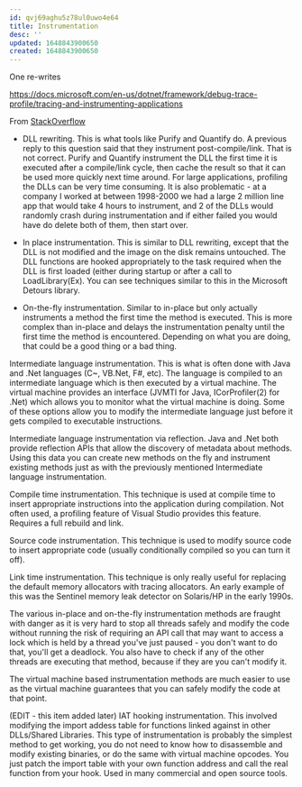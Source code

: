 ```yaml
---
id: qvj69aghu5z78ul0uwo4e64
title: Instrumentation
desc: ''
updated: 1648843900650
created: 1648843900650
---
```


One re-writes 


https://docs.microsoft.com/en-us/dotnet/framework/debug-trace-profile/tracing-and-instrumenting-applications


From [StackOverflow](https://stackoverflow.com/questions/2434516/what-is-instrumentation)


* DLL rewriting. This is what tools like Purify and Quantify do. A previous reply to this question said that they instrument post-compile/link. That is not correct. Purify and Quantify instrument the DLL the first time it is executed after a compile/link cycle, then cache the result so that it can be used more quickly next time around. For large applications, profiling the DLLs can be very time consuming. It is also problematic - at a company I worked at between 1998-2000 we had a large 2 million line app that would take 4 hours to instrument, and 2 of the DLLs would randomly crash during instrumentation and if either failed you would have do delete both of them, then start over.

* In place instrumentation. This is similar to DLL rewriting, except that the DLL is not modified and the image on the disk remains untouched. The DLL functions are hooked appropriately to the task required when the DLL is first loaded (either during startup or after a call to LoadLibrary(Ex). You can see techniques similar to this in the Microsoft Detours library.

* On-the-fly instrumentation. Similar to in-place but only actually instruments a method the first time the method is executed. This is more complex than in-place and delays the instrumentation penalty until the first time the method is encountered. Depending on what you are doing, that could be a good thing or a bad thing.

Intermediate language instrumentation. This is what is often done with Java and .Net languages (C~, VB.Net, F#, etc). The language is compiled to an intermediate language which is then executed by a virtual machine. The virtual machine provides an interface (JVMTI for Java, ICorProfiler(2) for .Net) which allows you to monitor what the virtual machine is doing. Some of these options allow you to modify the intermediate language just before it gets compiled to executable instructions.

Intermediate language instrumentation via reflection. Java and .Net both provide reflection APIs that allow the discovery of metadata about methods. Using this data you can create new methods on the fly and instrument existing methods just as with the previously mentioned Intermediate language instrumentation.

Compile time instrumentation. This technique is used at compile time to insert appropriate instructions into the application during compilation. Not often used, a profiling feature of Visual Studio provides this feature. Requires a full rebuild and link.

Source code instrumentation. This technique is used to modify source code to insert appropriate code (usually conditionally compiled so you can turn it off).

Link time instrumentation. This technique is only really useful for replacing the default memory allocators with tracing allocators. An early example of this was the Sentinel memory leak detector on Solaris/HP in the early 1990s.

The various in-place and on-the-fly instrumentation methods are fraught with danger as it is very hard to stop all threads safely and modify the code without running the risk of requiring an API call that may want to access a lock which is held by a thread you've just paused - you don't want to do that, you'll get a deadlock. You also have to check if any of the other threads are executing that method, because if they are you can't modify it.

The virtual machine based instrumentation methods are much easier to use as the virtual machine guarantees that you can safely modify the code at that point.

(EDIT - this item added later) IAT hooking instrumentation. This involved modifying the import addess table for functions linked against in other DLLs/Shared Libraries. This type of instrumentation is probably the simplest method to get working, you do not need to know how to disassemble and modify existing binaries, or do the same with virtual machine opcodes. You just patch the import table with your own function address and call the real function from your hook. Used in many commercial and open source tools.



